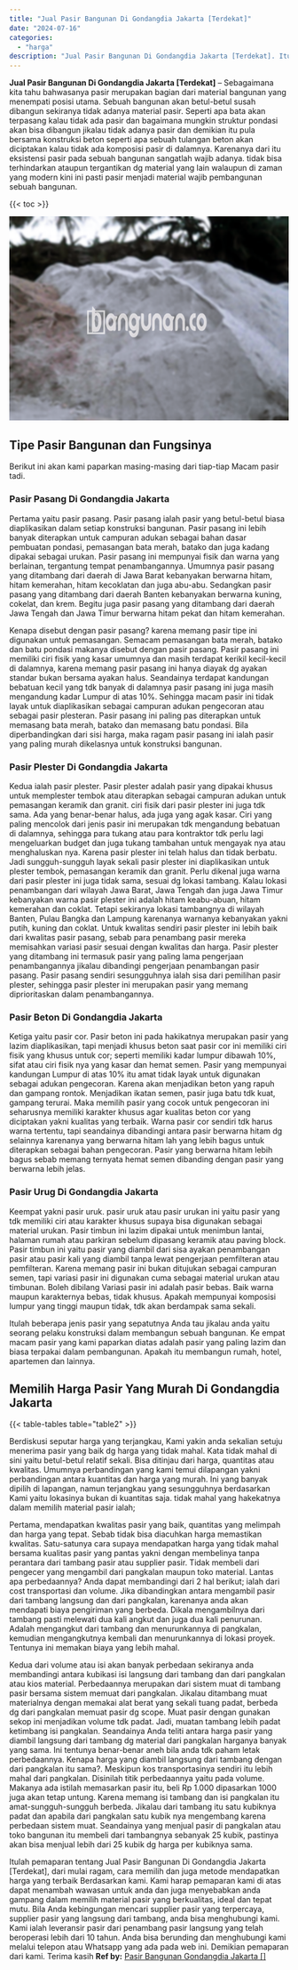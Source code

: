 ```yaml
---
title: "Jual Pasir Bangunan Di Gondangdia Jakarta [Terdekat]"
date: "2024-07-16"
categories: 
  - "harga"
description: "Jual Pasir Bangunan Di Gondangdia Jakarta [Terdekat]. Itulah pemaparan tentang Jual Pasir Bangunan Di Gondangdia Jakarta [Terdekat], dari mulai ragam, cara..."
---
```


**Jual Pasir Bangunan Di Gondangdia Jakarta \[Terdekat\]** – Sebagaimana kita tahu bahwasanya pasir merupakan bagian dari material bangunan yang menempati posisi utama. Sebuah bangunan akan betul-betul susah dibangun sekiranya tidak adanya material pasir. Seperti apa bata akan terpasang kalau tidak ada pasir dan bagaimana mungkin struktur pondasi akan bisa dibangun jikalau tidak adanya pasir dan demikian itu pula bersama konstruksi beton seperti apa sebuah tulangan beton akan diciptakan kalau tidak ada komposisi pasir di dalamnya. Karenanya dari itu eksistensi pasir pada sebuah bangunan sangatlah wajib adanya. tidak bisa terhindarkan ataupun tergantikan dg material yang lain walaupun di zaman yang modern kini ini pasti pasir menjadi material wajib pembangunan sebuah bangunan.

{{< toc >}}

![Jual Pasir Bangunan Di Gondangdia Jakarta [Terdekat]](/images/jual-pasir-bangunan-75.png)

## Tipe Pasir Bangunan dan Fungsinya

Berikut ini akan kami paparkan masing-masing dari tiap-tiap Macam pasir tadi.

### Pasir Pasang Di Gondangdia Jakarta

Pertama yaitu pasir pasang. Pasir pasang ialah pasir yang betul-betul biasa diaplikasikan dalam setiap konstruksi bangunan. Pasir pasang ini lebih banyak diterapkan untuk campuran adukan sebagai bahan dasar pembuatan pondasi, pemasangan bata merah, batako dan juga kadang dipakai sebagai urukan. Pasir pasang ini mempunyai fisik dan warna yang berlainan, tergantung tempat penambangannya. Umumnya pasir pasang yang ditambang dari daerah di Jawa Barat kebanyakan berwarna hitam, hitam kemerahan, hitam kecoklatan dan juga abu-abu. Sedangkan pasir pasang yang ditambang dari daerah Banten kebanyakan berwarna kuning, cokelat, dan krem. Begitu juga pasir pasang yang ditambang dari daerah Jawa Tengah dan Jawa Timur berwarna hitam pekat dan hitam kemerahan.

Kenapa disebut dengan pasir pasang? karena memang pasir tipe ini digunakan untuk pemasangan. Semacam pemasangan bata merah, batako dan batu pondasi makanya disebut dengan pasir pasang. Pasir pasang ini memiliki ciri fisik yang kasar umumnya dan masih terdapat kerikil kecil-kecil di dalamnya, karena memang pasir pasang ini hanya diayak dg ayakan standar bukan bersama ayakan halus. Seandainya terdapat kandungan bebatuan kecil yang tdk banyak di dalamnya pasir pasang ini juga masih mengandung kadar Lumpur di atas 10%. Sehingga macam pasir ini tidak layak untuk diaplikasikan sebagai campuran adukan pengecoran atau sebagai pasir plesteran. Pasir pasang ini paling pas diterapkan untuk memasang bata merah, batako dan memasang batu pondasi. Bila diperbandingkan dari sisi harga, maka ragam pasir pasang ini ialah pasir yang paling murah dikelasnya untuk konstruksi bangunan.

### Pasir Plester Di Gondangdia Jakarta

Kedua ialah pasir plester. Pasir plester adalah pasir yang dipakai khusus untuk memplester tembok atau diterapkan sebagai campuran adukan untuk pemasangan keramik dan granit. ciri fisik dari pasir plester ini juga tdk sama. Ada yang benar-benar halus, ada juga yang agak kasar. Ciri yang paling mencolok dari jenis pasir ini merupakan tdk mengandung bebatuan di dalamnya, sehingga para tukang atau para kontraktor tdk perlu lagi mengeluarkan budget dan juga tukang tambahan untuk mengayak nya atau menghaluskan nya. Karena pasir plester ini telah halus dan tidak berbatu. Jadi sungguh-sungguh layak sekali pasir plester ini diaplikasikan untuk plester tembok, pemasangan keramik dan granit. Perlu dikenal juga warna dari pasir plester ini juga tidak sama, sesuai dg lokasi tambang. Kalau lokasi penambangan dari wilayah Jawa Barat, Jawa Tengah dan juga Jawa Timur kebanyakan warna pasir plester ini adalah hitam keabu-abuan, hitam kemerahan dan coklat. Tetapi sekiranya lokasi tambangnya di wilayah Banten, Pulau Bangka dan Lampung karenanya warnanya kebanyakan yakni putih, kuning dan coklat. Untuk kwalitas sendiri pasir plester ini lebih baik dari kwalitas pasir pasang, sebab para penambang pasir mereka memisahkan variasi pasir sesuai dengan kwalitas dan harga. Pasir plester yang ditambang ini termasuk pasir yang paling lama pengerjaan penambangannya jikalau dibandingi pengerjaan penambangan pasir pasang. Pasir pasang sendiri sesungguhnya ialah sisa dari pemilihan pasir plester, sehingga pasir plester ini merupakan pasir yang memang diprioritaskan dalam penambangannya.

### Pasir Beton Di Gondangdia Jakarta

Ketiga yaitu pasir cor. Pasir beton ini pada hakikatnya merupakan pasir yang lazim diaplikasikan, tapi menjadi khusus beton saat pasir cor ini memiliki ciri fisik yang khusus untuk cor; seperti memiliki kadar lumpur dibawah 10%, sifat atau ciri fisik nya yang kasar dan hemat semen. Pasir yang mempunyai kandungan Lumpur di atas 10% itu amat tidak layak untuk digunakan sebagai adukan pengecoran. Karena akan menjadikan beton yang rapuh dan gampang rontok. Menjadikan ikatan semen, pasir juga batu tdk kuat, gampang terurai. Maka memilih pasir yang cocok untuk pengecoran ini seharusnya memiliki karakter khusus agar kualitas beton cor yang diciptakan yakni kualitas yang terbaik. Warna pasir cor sendiri tdk harus warna tertentu, tapi seandainya dibandingi antara pasir berwarna hitam dg selainnya karenanya yang berwarna hitam lah yang lebih bagus untuk diterapkan sebagai bahan pengecoran. Pasir yang berwarna hitam lebih bagus sebab memang ternyata hemat semen dibanding dengan pasir yang berwarna lebih jelas.

### Pasir Urug Di Gondangdia Jakarta

Keempat yakni pasir uruk. pasir uruk atau pasir urukan ini yaitu pasir yang tdk memiliki ciri atau karakter khusus supaya bisa digunakan sebagai material urukan. Pasir timbun ini lazim dipakai untuk menimbun lantai, halaman rumah atau parkiran sebelum dipasang keramik atau paving block. Pasir timbun ini yaitu pasir yang diambil dari sisa ayakan penambangan pasir atau pasir kali yang diambil tanpa lewat pengerjaan pemfilteran atau pemfilteran. Karena memang pasir ini bukan ditujukan sebagai campuran semen, tapi variasi pasir ini digunakan cuma sebagai material urukan atau timbunan. Boleh dibilang Variasi pasir ini adalah pasir bebas. Baik warna maupun karakternya bebas, tidak khusus. Apakah mempunyai komposisi lumpur yang tinggi maupun tidak, tdk akan berdampak sama sekali.

Itulah beberapa jenis pasir yang sepatutnya Anda tau jikalau anda yaitu seorang pelaku konstruksi dalam membangun sebuah bangunan. Ke empat macam pasir yang kami paparkan diatas adalah pasir yang paling lazim dan biasa terpakai dalam pembangunan. Apakah itu membangun rumah, hotel, apartemen dan lainnya.

## Memilih Harga Pasir Yang Murah Di Gondangdia Jakarta

{{< table-tables table="table2" >}}

Berdiskusi seputar harga yang terjangkau, Kami yakin anda sekalian setuju menerima pasir yang baik dg harga yang tidak mahal. Kata tidak mahal di sini yaitu betul-betul relatif sekali. Bisa ditinjau dari harga, quantitas atau kwalitas. Umumnya perbandingan yang kami temui dilapangan yakni perbandingan antara kuantitas dan harga yang murah. Ini yang banyak dipilih di lapangan, namun terjangkau yang sesungguhnya berdasarkan Kami yaitu lokasinya bukan di kuantitas saja. tidak mahal yang hakekatnya dalam memilih material pasir ialah;

Pertama, mendapatkan kwalitas pasir yang baik, quantitas yang melimpah dan harga yang tepat. Sebab tidak bisa diacuhkan harga memastikan kwalitas. Satu-satunya cara supaya mendapatkan harga yang tidak mahal bersama kualitas pasir yang pantas yakni dengan membelinya tanpa perantara dari tambang pasir atau supplier pasir. Tidak membeli dari pengecer yang mengambil dari pangkalan maupun toko material. Lantas apa perbedaannya? Anda dapat membandingi dari 2 hal berikut; ialah dari cost transportasi dan volume. Jika dibandingkan antara mengambil pasir dari tambang langsung dan dari pangkalan, karenanya anda akan mendapati biaya pengiriman yang berbeda. Dikala mengambilnya dari tambang pasti melewati dua kali angkut dan juga dua kali penurunan. Adalah mengangkut dari tambang dan menurunkannya di pangkalan, kemudian mengangkutnya kembali dan menurunkannya di lokasi proyek. Tentunya ini memakan biaya yang lebih mahal.

Kedua dari volume atau isi akan banyak perbedaan sekiranya anda membandingi antara kubikasi isi langsung dari tambang dan dari pangkalan atau kios material. Perbedaannya merupakan dari sistem muat di tambang pasir bersama sistem memuat dari pangkalan. Jikalau ditambang muat materialnya dengan memakai alat berat yang sekali tuang padat, berbeda dg dari pangkalan memuat pasir dg scope. Muat pasir dengan gunakan sekop ini menjadikan volume tdk padat. Jadi, muatan tambang lebih padat ketimbang isi pangkalan. Seandainya Anda teliti antara harga pasir yang diambil langsung dari tambang dg material dari pangkalan harganya banyak yang sama. Ini tentunya benar-benar aneh bila anda tdk paham letak perbedaannya. Kenapa harga yang diambil langsung dari tambang dengan dari pangkalan itu sama?. Meskipun kos transportasinya sendiri itu lebih mahal dari pangkalan. Disinilah titik perbedaannya yaitu pada volume. Makanya ada istilah memasarkan pasir itu, beli Rp 1.000 dipasarkan 1000 juga akan tetap untung. Karena memang isi tambang dan isi pangkalan itu amat-sungguh-sungguh berbeda. Jikalau dari tambang itu satu kubiknya padat dan apabila dari pangkalan satu kubik nya mengembang karena perbedaan sistem muat. Seandainya yang menjual pasir di pangkalan atau toko bangunan itu membeli dari tambangnya sebanyak 25 kubik, pastinya akan bisa menjual lebih dari 25 kubik dg harga per kubiknya sama.

Itulah pemaparan tentang Jual Pasir Bangunan Di Gondangdia Jakarta \[Terdekat\], dari mulai ragam, cara memilih dan juga metode mendapatkan harga yang terbaik Berdasarkan kami. Kami harap pemaparan kami di atas dapat menambah wawasan untuk anda dan juga menyebabkan anda gampang dalam memilih material pasir yang berkualitas, ideal dan tepat mutu. Bila Anda kebingungan mencari supplier pasir yang terpercaya, supplier pasir yang langsung dari tambang, anda bisa menghubungi kami. Kami ialah leveransir pasir dari penambang pasir langsung yang telah beroperasi lebih dari 10 tahun. Anda bisa berunding dan menghubungi kami melalui telepon atau Whatsapp yang ada pada web ini. Demikian pemaparan dari kami. Terima kasih
**Ref by:** [Pasir Bangunan Gondangdia Jakarta []](https://id.wikipedia.org/wiki/Pasir)
